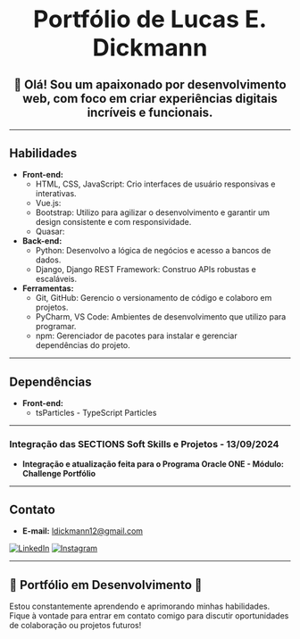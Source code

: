 <div align="center">
  <h1 style="font-size: 3em;">Portfólio de Lucas E. Dickmann</h1>
  <h2 style="font-size: 1.5em;">👋 Olá! Sou um apaixonado por desenvolvimento web, com foco em criar experiências digitais incríveis e funcionais.</h2>
</div>

---

## Habilidades

* **Front-end:**
    * HTML, CSS, JavaScript: Crio interfaces de usuário responsivas e interativas.
    * Vue.js:
    * Bootstrap: Utilizo para agilizar o desenvolvimento e garantir um design consistente e com responsividade.
    * Quasar: 
* **Back-end:**
    * Python: Desenvolvo a lógica de negócios e acesso a bancos de dados.
    * Django, Django REST Framework: Construo APIs robustas e escaláveis.
* **Ferramentas:**
    * Git, GitHub: Gerencio o versionamento de código e colaboro em projetos.
    * PyCharm, VS Code: Ambientes de desenvolvimento que utilizo para programar.
    * npm: Gerenciador de pacotes para instalar e gerenciar dependências do projeto.

---

## Dependências

* **Front-end:**
    * tsParticles - TypeScript Particles

---

### Integração das SECTIONS Soft Skills e Projetos - 13/09/2024
* **Integração e atualização feita para o Programa Oracle ONE - Módulo: Challenge Portfólio**

---
## Contato

* **E-mail:** ldickmann12@gmail.com

[![LinkedIn](https://img.shields.io/badge/linkedin-%230077B5.svg?style=for-the-badge&logo=linkedin&logoColor=white)](https://linkedin.com/in/lucas-dickmann) [![Instagram](https://img.shields.io/badge/Instagram-%23E4405F.svg?style=for-the-badge&logo=Instagram&logoColor=white)](https://instagram.com/luksdickmann)

---

## 🌱 Portfólio em Desenvolvimento 🌱

Estou constantemente aprendendo e aprimorando minhas habilidades. Fique à vontade para entrar em contato comigo para discutir oportunidades de colaboração ou projetos futuros!

